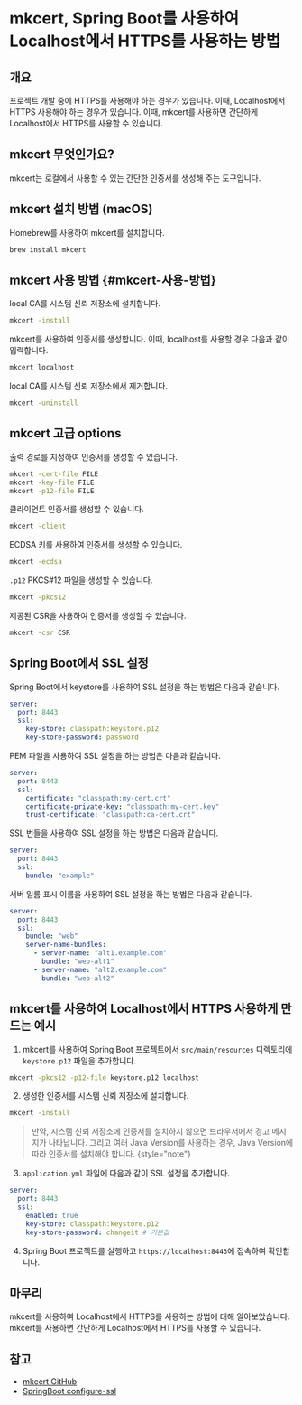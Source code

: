 # mkcert, Spring Boot를 사용하여 Localhost에서 HTTPS를 사용하는 방법

## 개요

프로젝트 개발 중에 HTTPS를 사용해야 하는 경우가 있습니다. 이때, Localhost에서 HTTPS 사용해야 하는 경우가 있습니다. 이때, mkcert를 사용하면 간단하게 Localhost에서 HTTPS를 사용할
수 있습니다.

## mkcert 무엇인가요?

mkcert는 로컬에서 사용할 수 있는 간단한 인증서를 생성해 주는 도구입니다.

## mkcert 설치 방법 (macOS)

Homebrew를 사용하여 mkcert를 설치합니다.

```bash
brew install mkcert
```

## mkcert 사용 방법 {#mkcert-사용-방법}

local CA를 시스템 신뢰 저장소에 설치합니다.

```bash
mkcert -install
```

mkcert를 사용하여 인증서를 생성합니다. 이때, localhost를 사용할 경우 다음과 같이 입력합니다.

```bash
mkcert localhost
```

local CA를 시스템 신뢰 저장소에서 제거합니다.

```bash
mkcert -uninstall
```

## mkcert 고급 options

출력 경로를 지정하여 인증서를 생성할 수 있습니다.

```bash
mkcert -cert-file FILE
mkcert -key-file FILE
mkcert -p12-file FILE
```

클라이언트 인증서를 생성할 수 있습니다.

```bash
mkcert -client
```

ECDSA 키를 사용하여 인증서를 생성할 수 있습니다.

```bash
mkcert -ecdsa
```

`.p12` PKCS#12 파일을 생성할 수 있습니다.

```bash
mkcert -pkcs12
```

제공된 CSR을 사용하여 인증서를 생성할 수 있습니다.

```bash
mkcert -csr CSR
```

## Spring Boot에서 SSL 설정

Spring Boot에서 keystore를 사용하여 SSL 설정을 하는 방법은 다음과 같습니다.

```yaml
server:
  port: 8443
  ssl:
    key-store: classpath:keystore.p12
    key-store-password: password
```

PEM 파일을 사용하여 SSL 설정을 하는 방법은 다음과 같습니다.

```yaml
server:
  port: 8443
  ssl:
    certificate: "classpath:my-cert.crt"
    certificate-private-key: "classpath:my-cert.key"
    trust-certificate: "classpath:ca-cert.crt"
```

SSL 번들을 사용하여 SSL 설정을 하는 방법은 다음과 같습니다.

```yaml
server:
  port: 8443
  ssl:
    bundle: "example"
```

서버 일름 표시 이름을 사용하여 SSL 설정을 하는 방법은 다음과 같습니다.

```yaml
server:
  port: 8443
  ssl:
    bundle: "web"
    server-name-bundles:
      - server-name: "alt1.example.com"
        bundle: "web-alt1"
      - server-name: "alt2.example.com"
        bundle: "web-alt2"
```

## mkcert를 사용하여 Localhost에서 HTTPS 사용하게 만드는 예시

1. mkcert를 사용하여 Spring Boot 프로젝트에서 `src/main/resources` 디렉토리에 `keystore.p12` 파일을 추가합니다.

```bash
mkcert -pkcs12 -p12-file keystore.p12 localhost
```

2. 생성한 인증서를 시스템 신뢰 저장소에 설치합니다.

```bash
mkcert -install
```

> 만약, 시스템 신뢰 저장소에 인증서를 설치하지 않으면 브라우저에서 경고 메시지가 나타납니다.
> 그리고 여러 Java Version를 사용하는 경우, Java Version에 따라 인증서를 설치해야 합니다.
> {style="note"}

3. `application.yml` 파일에 다음과 같이 SSL 설정을 추가합니다.

```yaml
server:
  port: 8443
  ssl:
    enabled: true
    key-store: classpath:keystore.p12
    key-store-password: changeit # 기본값
```

4. Spring Boot 프로젝트를 실행하고 `https://localhost:8443`에 접속하여 확인합니다.

## 마무리

mkcert를 사용하여 Localhost에서 HTTPS를 사용하는 방법에 대해 알아보았습니다. mkcert를 사용하면 간단하게 Localhost에서 HTTPS를 사용할 수 있습니다.

## 참고

- [mkcert GitHub](https://github.com/FiloSottile/mkcert)
- [SpringBoot configure-ssl](https://docs.spring.io/spring-boot/how-to/webserver.html#howto.webserver.configure-ssl)



